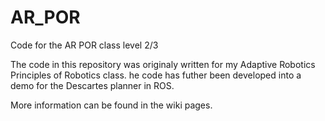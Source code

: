 # AR_POR
Code for the AR POR class level 2/3

The code in this repository was originaly written for my Adaptive Robotics Principles of Robotics class.
he code has futher been developed into a demo for the Descartes planner in ROS.

More information can be found in the wiki pages.
